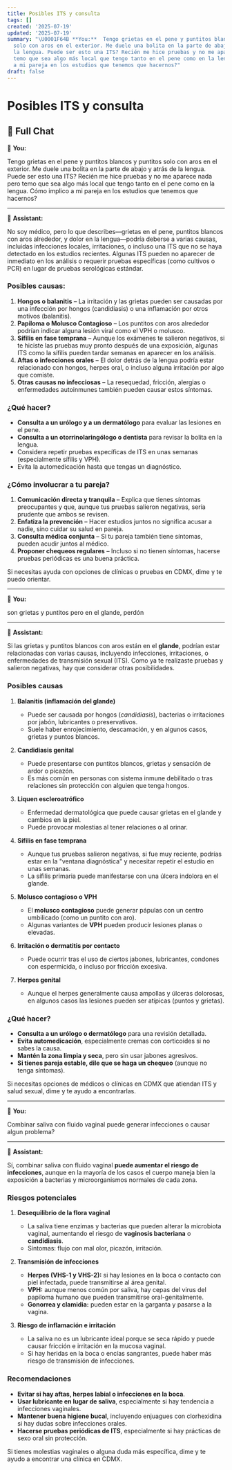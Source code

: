 ```yaml
---
title: Posibles ITS y consulta
tags: []
created: '2025-07-19'
updated: '2025-07-19'
summary: "\U0001F64B **You:**  Tengo grietas en el pene y puntitos blancos y puntitos
  solo con aros en el exterior. Me duele una bolita en la parte de abajo y atrás de
  la lengua. Puede ser esto una ITS? Recién me hice pruebas y no me aparece nada pero
  temo que sea algo más local que tengo tanto en el pene como en la lengua. Cómo implico
  a mi pareja en los estudios que tenemos que hacernos?"
draft: false
---
```


# Posibles ITS y consulta

## 🧠 Full Chat

🙋 **You:**

Tengo grietas en el pene y puntitos blancos y puntitos solo con aros en el exterior. Me duele una bolita en la parte de abajo y atrás de la lengua. Puede ser esto una ITS? Recién me hice pruebas y no me aparece nada pero temo que sea algo más local que tengo tanto en el pene como en la lengua. Cómo implico a mi pareja en los estudios que tenemos que hacernos?

---

🤖 **Assistant:**

No soy médico, pero lo que describes—grietas en el pene, puntitos blancos con aros alrededor, y dolor en la lengua—podría deberse a varias causas, incluidas infecciones locales, irritaciones, o incluso una ITS que no se haya detectado en los estudios recientes. Algunas ITS pueden no aparecer de inmediato en los análisis o requerir pruebas específicas (como cultivos o PCR) en lugar de pruebas serológicas estándar.

### Posibles causas:
1. **Hongos o balanitis** – La irritación y las grietas pueden ser causadas por una infección por hongos (candidiasis) o una inflamación por otros motivos (balanitis).
2. **Papiloma o Molusco Contagioso** – Los puntitos con aros alrededor podrían indicar alguna lesión viral como el VPH o molusco.
3. **Sífilis en fase temprana** – Aunque los exámenes te salieron negativos, si te hiciste las pruebas muy pronto después de una exposición, algunas ITS como la sífilis pueden tardar semanas en aparecer en los análisis.
4. **Aftas o infecciones orales** – El dolor detrás de la lengua podría estar relacionado con hongos, herpes oral, o incluso alguna irritación por algo que comiste.
5. **Otras causas no infecciosas** – La resequedad, fricción, alergias o enfermedades autoinmunes también pueden causar estos síntomas.

### ¿Qué hacer?
- **Consulta a un urólogo y a un dermatólogo** para evaluar las lesiones en el pene.
- **Consulta a un otorrinolaringólogo o dentista** para revisar la bolita en la lengua.
- Considera repetir pruebas específicas de ITS en unas semanas (especialmente sífilis y VPH).
- Evita la automedicación hasta que tengas un diagnóstico.

### ¿Cómo involucrar a tu pareja?
1. **Comunicación directa y tranquila** – Explica que tienes síntomas preocupantes y que, aunque tus pruebas salieron negativas, sería prudente que ambos se revisen.
2. **Enfatiza la prevención** – Hacer estudios juntos no significa acusar a nadie, sino cuidar su salud en pareja.
3. **Consulta médica conjunta** – Si tu pareja también tiene síntomas, pueden acudir juntos al médico.
4. **Proponer chequeos regulares** – Incluso si no tienen síntomas, hacerse pruebas periódicas es una buena práctica.

Si necesitas ayuda con opciones de clínicas o pruebas en CDMX, dime y te puedo orientar.

---

🙋 **You:**

son grietas y puntitos pero en el glande, perdón

---

🤖 **Assistant:**

Si las grietas y puntitos blancos con aros están en el **glande**, podrían estar relacionadas con varias causas, incluyendo infecciones, irritaciones, o enfermedades de transmisión sexual (ITS). Como ya te realizaste pruebas y salieron negativas, hay que considerar otras posibilidades.  

### **Posibles causas**  
1. **Balanitis (inflamación del glande)**  
   - Puede ser causada por hongos (*candidiasis*), bacterias o irritaciones por jabón, lubricantes o preservativos.  
   - Suele haber enrojecimiento, descamación, y en algunos casos, grietas y puntos blancos.  

2. **Candidiasis genital**  
   - Puede presentarse con puntitos blancos, grietas y sensación de ardor o picazón.  
   - Es más común en personas con sistema inmune debilitado o tras relaciones sin protección con alguien que tenga hongos.  

3. **Liquen escleroatrófico**  
   - Enfermedad dermatológica que puede causar grietas en el glande y cambios en la piel.  
   - Puede provocar molestias al tener relaciones o al orinar.  

4. **Sífilis en fase temprana**  
   - Aunque tus pruebas salieron negativas, si fue muy reciente, podrías estar en la "ventana diagnóstica" y necesitar repetir el estudio en unas semanas.  
   - La sífilis primaria puede manifestarse con una úlcera indolora en el glande.  

5. **Molusco contagioso o VPH**  
   - El **molusco contagioso** puede generar pápulas con un centro umbilicado (como un puntito con aro).  
   - Algunas variantes de **VPH** pueden producir lesiones planas o elevadas.  

6. **Irritación o dermatitis por contacto**  
   - Puede ocurrir tras el uso de ciertos jabones, lubricantes, condones con espermicida, o incluso por fricción excesiva.  

7. **Herpes genital**  
   - Aunque el herpes generalmente causa ampollas y úlceras dolorosas, en algunos casos las lesiones pueden ser atípicas (puntos y grietas).  

### **¿Qué hacer?**  
- **Consulta a un urólogo o dermatólogo** para una revisión detallada.  
- **Evita automedicación**, especialmente cremas con corticoides si no sabes la causa.  
- **Mantén la zona limpia y seca**, pero sin usar jabones agresivos.  
- **Si tienes pareja estable, dile que se haga un chequeo** (aunque no tenga síntomas).  

Si necesitas opciones de médicos o clínicas en CDMX que atiendan ITS y salud sexual, dime y te ayudo a encontrarlas.

---

🙋 **You:**

Combinar saliva con fluido vaginal puede generar infecciones o causar algun problema?

---

🤖 **Assistant:**

Sí, combinar saliva con fluido vaginal **puede aumentar el riesgo de infecciones**, aunque en la mayoría de los casos el cuerpo maneja bien la exposición a bacterias y microorganismos normales de cada zona.  

### **Riesgos potenciales**  
1. **Desequilibrio de la flora vaginal**  
   - La saliva tiene enzimas y bacterias que pueden alterar la microbiota vaginal, aumentando el riesgo de **vaginosis bacteriana** o **candidiasis**.  
   - Síntomas: flujo con mal olor, picazón, irritación.  

2. **Transmisión de infecciones**  
   - **Herpes (VHS-1 y VHS-2):** si hay lesiones en la boca o contacto con piel infectada, puede transmitirse al área genital.  
   - **VPH:** aunque menos común por saliva, hay cepas del virus del papiloma humano que pueden transmitirse oral-genitalmente.  
   - **Gonorrea y clamidia:** pueden estar en la garganta y pasarse a la vagina.  

3. **Riesgo de inflamación e irritación**  
   - La saliva no es un lubricante ideal porque se seca rápido y puede causar fricción e irritación en la mucosa vaginal.  
   - Si hay heridas en la boca o encías sangrantes, puede haber más riesgo de transmisión de infecciones.  

### **Recomendaciones**  
- **Evitar si hay aftas, herpes labial o infecciones en la boca**.  
- **Usar lubricante en lugar de saliva**, especialmente si hay tendencia a infecciones vaginales.  
- **Mantener buena higiene bucal**, incluyendo enjuagues con clorhexidina si hay dudas sobre infecciones orales.  
- **Hacerse pruebas periódicas de ITS**, especialmente si hay prácticas de sexo oral sin protección.  

Si tienes molestias vaginales o alguna duda más específica, dime y te ayudo a encontrar una clínica en CDMX.